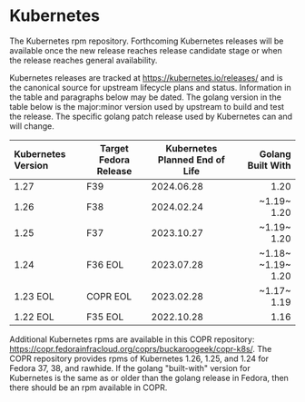# Kubernetes

The Kubernetes rpm repository. Forthcoming Kubernetes releases will be available once the new release reaches release candidate stage or when the release reaches general availability.

Kubernetes releases are tracked at https://kubernetes.io/releases/ and is the canonical source for upstream lifecycle plans and status. Information in the table and paragraphs below may be dated. The golang version in the table below is the major:minor version used by upstream to build and test the release. The specific golang patch release used by Kubernetes can and will change.

| Kubernetes Version | Target Fedora Release | Kubernetes Planned End of Life | Golang Built With |
| :--- | --- | --- | ---: |
| 1.27 | F39 | 2024.06.28 | 1.20 |
| 1.26 | F38 | 2024.02.24 | ~1.19~ 1.20 |
| 1.25 | F37 | 2023.10.27 | ~1.19~ 1.20 |
| 1.24   | F36 EOL | 2023.07.28 | ~1.18~ ~1.19~ 1.20 |
| 1.23 EOL | COPR EOL | 2023.02.28 | ~1.17~ 1.19 |
| 1.22 EOL | F35 EOL | 2022.10.28 | 1.16 |

Additional Kubernetes rpms are available in this COPR repository: https://copr.fedorainfracloud.org/coprs/buckaroogeek/copr-k8s/. The COPR repository provides rpms of Kubernetes 1.26, 1.25, and 1.24 for Fedora 37, 38, and rawhide. If the golang "built-with" version for Kubernetes is the same as or older than the golang release in Fedora, then there should be an rpm available in COPR.

